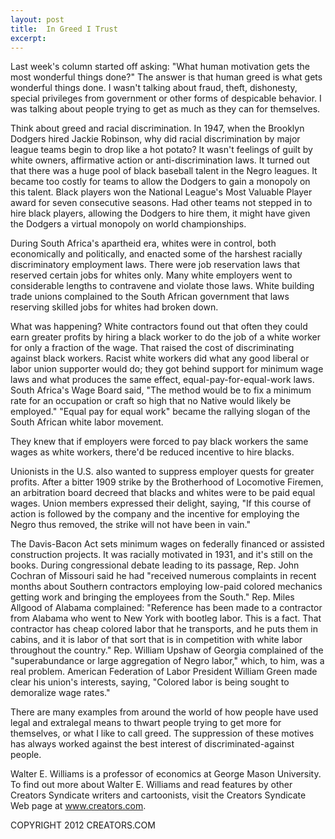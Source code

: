 ```yaml
---
layout: post
title:  In Greed I Trust
excerpt:
---
```


Last week's column started off asking: "What human motivation gets the most wonderful things done?" The answer is that human greed is what gets wonderful things done. I wasn't talking about fraud, theft, dishonesty, special privileges from government or other forms of despicable behavior. I was talking about people trying to get as much as they can for themselves.

Think about greed and racial discrimination. In 1947, when the Brooklyn Dodgers hired Jackie Robinson, why did racial discrimination by major league teams begin to drop like a hot potato? It wasn't feelings of guilt by white owners, affirmative action or anti-discrimination laws. It turned out that there was a huge pool of black baseball talent in the Negro leagues. It became too costly for teams to allow the Dodgers to gain a monopoly on this talent. Black players won the National League's Most Valuable Player award for seven consecutive seasons. Had other teams not stepped in to hire black players, allowing the Dodgers to hire them, it might have given the Dodgers a virtual monopoly on world championships.

During South Africa's apartheid era, whites were in control, both economically and politically, and enacted some of the harshest racially discriminatory employment laws. There were job reservation laws that reserved certain jobs for whites only. Many white employers went to considerable lengths to contravene and violate those laws. White building trade unions complained to the South African government that laws reserving skilled jobs for whites had broken down.

What was happening? White contractors found out that often they could earn greater profits by hiring a black worker to do the job of a white worker for only a fraction of the wage. That raised the cost of discriminating against black workers. Racist white workers did what any good liberal or labor union supporter would do; they got behind support for minimum wage laws and what produces the same effect, equal-pay-for-equal-work laws. South Africa's Wage Board said, "The method would be to fix a minimum rate for an occupation or craft so high that no Native would likely be employed." "Equal pay for equal work" became the rallying slogan of the South African white labor movement.

 They knew that if employers were forced to pay black workers the same wages as white workers, there'd be reduced incentive to hire blacks.

Unionists in the U.S. also wanted to suppress employer quests for greater profits. After a bitter 1909 strike by the Brotherhood of Locomotive Firemen, an arbitration board decreed that blacks and whites were to be paid equal wages. Union members expressed their delight, saying, "If this course of action is followed by the company and the incentive for employing the Negro thus removed, the strike will not have been in vain."

The Davis-Bacon Act sets minimum wages on federally financed or assisted construction projects. It was racially motivated in 1931, and it's still on the books. During congressional debate leading to its passage, Rep. John Cochran of Missouri said he had "received numerous complaints in recent months about Southern contractors employing low-paid colored mechanics getting work and bringing the employees from the South." Rep. Miles Allgood of Alabama complained: "Reference has been made to a contractor from Alabama who went to New York with bootleg labor. This is a fact. That contractor has cheap colored labor that he transports, and he puts them in cabins, and it is labor of that sort that is in competition with white labor throughout the country." Rep. William Upshaw of Georgia complained of the "superabundance or large aggregation of Negro labor," which, to him, was a real problem. American Federation of Labor President William Green made clear his union's interests, saying, "Colored labor is being sought to demoralize wage rates."

There are many examples from around the world of how people have used legal and extralegal means to thwart people trying to get more for themselves, or what I like to call greed. The suppression of these motives has always worked against the best interest of discriminated-against people.

Walter E. Williams is a professor of economics at George Mason University. To find out more about Walter E. Williams and read features by other Creators Syndicate writers and cartoonists, visit the Creators Syndicate Web page at www.creators.com.

COPYRIGHT 2012 CREATORS.COM
